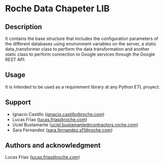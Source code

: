 # Roche Data Chapeter LIB

## Description
It contains the base structure that includes the configuration parameters of the different databases using environment variables on the server, a static data_transformer class to perform the data transformation and another static class to perform connection to Google services through the Google REST API.

## Usage
It is intended to be used as a requirement library at any Python ETL proyect.

## Support
- Ignacio Castillo (ignacio.castillo@roche.com)
- Lucas Frías (lucas.frias@roche.com)
- Uciel Bustamante (uciel.bustamante@contractors.roche.com)
- Sara Fernandez (sara.fernandez.sf1@roche.com)

## Authors and acknowledgment
Lucas Frías (lucas.frias@roche.com)